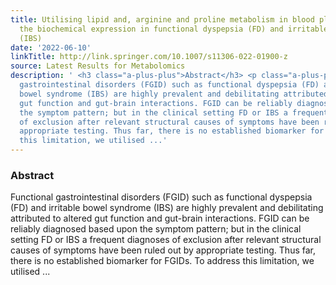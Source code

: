 ```yaml
---
title: Utilising lipid and, arginine and proline metabolism in blood plasma to differentiate
  the biochemical expression in functional dyspepsia (FD) and irritable bowel syndrome
  (IBS)
date: '2022-06-10'
linkTitle: http://link.springer.com/10.1007/s11306-022-01900-z
source: Latest Results for Metabolomics
description: ' <h3 class="a-plus-plus">Abstract</h3> <p class="a-plus-plus">Functional
  gastrointestinal disorders (FGID) such as functional dyspepsia (FD) and irritable
  bowel syndrome (IBS) are highly prevalent and debilitating attributed to altered
  gut function and gut-brain interactions. FGID can be reliably diagnosed based upon
  the symptom pattern; but in the clinical setting FD or IBS a frequent diagnoses
  of exclusion after relevant structural causes of symptoms have been ruled out by
  appropriate testing. Thus far, there is no established biomarker for FGIDs. To address
  this limitation, we utilised ...'
---
```

 <h3 class="a-plus-plus">Abstract</h3> <p class="a-plus-plus">Functional gastrointestinal disorders (FGID) such as functional dyspepsia (FD) and irritable bowel syndrome (IBS) are highly prevalent and debilitating attributed to altered gut function and gut-brain interactions. FGID can be reliably diagnosed based upon the symptom pattern; but in the clinical setting FD or IBS a frequent diagnoses of exclusion after relevant structural causes of symptoms have been ruled out by appropriate testing. Thus far, there is no established biomarker for FGIDs. To address this limitation, we utilised ...